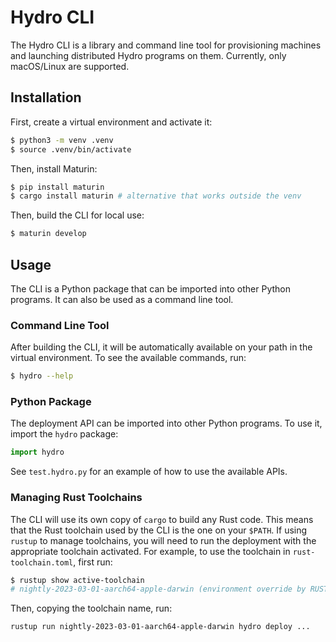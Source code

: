 # Hydro CLI
The Hydro CLI is a library and command line tool for provisioning machines and launching distributed Hydro programs on them. Currently, only macOS/Linux are supported.

## Installation
First, create a virtual environment and activate it:
```bash
$ python3 -m venv .venv
$ source .venv/bin/activate
```

Then, install Maturin:
```bash
$ pip install maturin
$ cargo install maturin # alternative that works outside the venv
```

Then, build the CLI for local use:
```bash
$ maturin develop
```

## Usage
The CLI is a Python package that can be imported into other Python programs. It can also be used as a command line tool.

### Command Line Tool
After building the CLI, it will be automatically available on your path in the virtual environment. To see the available commands, run:
```bash
$ hydro --help
```

### Python Package
The deployment API can be imported into other Python programs. To use it, import the `hydro` package:
```python
import hydro
```

See `test.hydro.py` for an example of how to use the available APIs.

### Managing Rust Toolchains
The CLI will use its own copy of `cargo` to build any Rust code. This means that the Rust toolchain used by the CLI is the one on your `$PATH`. If using `rustup` to manage toolchains, you will need to run the deployment with the appropriate toolchain activated. For example, to use the toolchain in `rust-toolchain.toml`, first run:
```bash
$ rustup show active-toolchain
# nightly-2023-03-01-aarch64-apple-darwin (environment override by RUSTUP_TOOLCHAIN)
```

Then, copying the toolchain name, run:
```bash
rustup run nightly-2023-03-01-aarch64-apple-darwin hydro deploy ...
```
